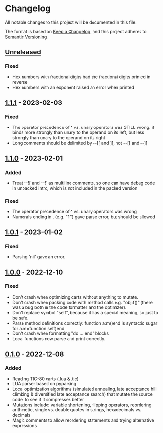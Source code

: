 # Changelog

All notable changes to this project will be documented in this file.

The format is based on [Keep a Changelog](https://keepachangelog.com/en/1.0.0/),
and this project adheres to [Semantic Versioning](https://semver.org/spec/v2.0.0.html).

## [Unreleased]

### Fixed

- Hex numbers with fractional digits had the fractional digits printed in reverse
- Hex numbers with an exponent raised an error when printed

## [1.1.1] - 2023-02-03

### Fixed

- The operator precedence of ^ vs. unary operators was STILL wrong: it
  binds more strongly than unary to the operand on its left, but less
  strongly than unary to the operand on its right
- Long comments should be delimited by --[[ and ]], not --[[ and --]]

## [1.1.0] - 2023-02-01

### Added

- Treat --![ and --!] as multiline comments, so one can have debug code
  in unpacked intro, which is not included in the packed version

### Fixed

- The operator precedence of ^ vs. unary operators was wrong
- Numerals ending in . (e.g. "1.") gave parse error, but should be allowed

## [1.0.1] - 2023-01-02

### Fixed

- Parsing 'nil' gave an error.

## [1.0.0] - 2022-12-10

### Fixed

- Don't crash when optimizing carts without anything to mutate.
- Don't crash when packing code with method calls e.g. "obj:f()" (there was a bug both in the code formatter and the optimizer).
- Don't replace symbol "self", because it has a special meaning, so just to be safe.
- Parse method definitions correctly: function a:m()end is syntactic sugar for a.m=function(self)end
- Don't crash when formatting "do ... end" blocks
- Local functions now parse and print correctly.

## [0.1.0] - 2022-12-08

### Added

- Reading TIC-80 carts (.lua & .tic)
- LUA parser based on pyparsing
- Local optimization algorithms (simulated annealing, late acceptance hill
  climbing & diversified late acceptance search) that mutate the source code, to
  see if it compresses better
- Mutations include: variable shortening, flipping operators, reordering
  arithmetic, single vs. double quotes in strings, hexadecimals vs. decimals
- Magic comments to allow reordering statements and trying alternative
  expressions

[unreleased]: https://github.com/vsariola/pakettic/compare/v1.1.1...HEAD
[1.1.1]: https://github.com/vsariola/pakettic/releases/tag/v1.1.1
[1.1.0]: https://github.com/vsariola/pakettic/releases/tag/v1.1.0
[1.0.1]: https://github.com/vsariola/pakettic/releases/tag/v1.0.1
[1.0.0]: https://github.com/vsariola/pakettic/releases/tag/v1.0.0
[0.1.0]: https://github.com/vsariola/pakettic/releases/tag/v0.1.0